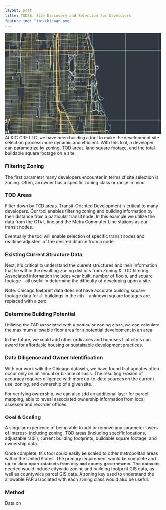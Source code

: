 ```yaml
---
layout: post
title: TODSS: Site Discovery and Selection for Developers
feature-img: "img/chicago.png"
---
```

<div>
<img src="img/night.png" class="img-responsive" alt="nightlit southside" width = "1268" height = "327"/>
</div>At KIG CRE LLC. we have been building a tool to make the development site selection process more dynamic and efficient. With this tool, a developer can parametrize by zoning, TOD areas, land square footage, and the total buildable square footage on a site.

### Filtering Zoning

The first parameter many developers encounter in terms of site selection is zoning. Often, an owner has a specific zoning class or range in mind


### TOD Areas

Filter down by TOD areas. Transit-Oriented Development is critical to many developers. Our tool enables filtering zoning and building information by their distance from a particular transit node. In this example we utilize the data from the CTA L line and the Metra Commuter Line stations as our transit nodes. 

Eventually the tool will enable selection of specific transit nodes and realtime adjustent of the desired ditance from a node.


### Existing Current Structure Data

Next, it's critical to understand the current structures and their information that lie within the resulting zoning districts from Zoning & TOD filtering. Associated information includes year built, number of floors, and square footage - all useful in determing the difficulty of developing upon a site.

Note: Chicago footprint data does not have accurate building square footage data for all buildings in the city - unknown square footages are replaced with a zero.

### Determine Building Potential

Utilizing the FAR associated with a particular zoning class, we can calculate the maximum allowable floor area for a potential development in an area:

In the future, we could add other ordinaces and bonuses that city's can award for affordable housing or sustainable development practices.

### Data Diligence and Owner Identification

With our work with the Chicago datasets, we have found that updates often occur only on an annual or bi-annual basis. The resulting erosion of accuracy requires diligence with more up-to-date sources on the current use, zoning, and ownership of a given site.

For verifying ownership, we can also add an additional layer for parcel mapping, able to reveal associated ownership information from local assessor and recorder offices.

### Goal & Scaling

A singular experience of being able to add or remove any parameter layers of interest- including zoning, TOD areas (including specific locations, adjustable radii), current building footprints, buildable square footage, and ownership data.

Once complete, this tool could easily be scaled to other metropolitan areas within the United States. The primary requirement would be complete and up-to-date open datatsets from city and county governments. The datasets needed would include citywide zoning and building footprint GIS data, as well as countywide parcel GIS data. A zoning key used to understand the allowable FAR associated with each zoning class would also be useful.

### Method

Data on 